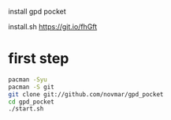 install gpd pocket

install.sh https://git.io/fhGft

first step
==========
```bash
pacman -Syu
pacman -S git
git clone git://github.com/novmar/gpd_pocket
cd gpd_pocket
./start.sh
```

